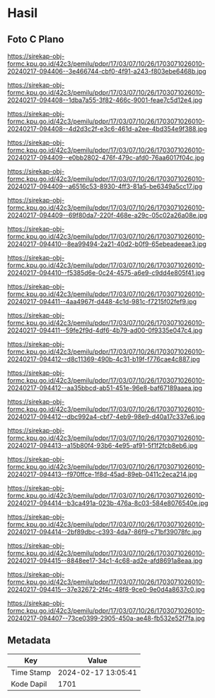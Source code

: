 # Hasil

## Foto C Plano

https://sirekap-obj-formc.kpu.go.id/42c3/pemilu/pdpr/17/03/07/10/26/1703071026010-20240217-094406--3e466744-cbf0-4f91-a243-f803ebe6468b.jpg

https://sirekap-obj-formc.kpu.go.id/42c3/pemilu/pdpr/17/03/07/10/26/1703071026010-20240217-094408--1dba7a55-3f82-466c-9001-feae7c5d12e4.jpg

https://sirekap-obj-formc.kpu.go.id/42c3/pemilu/pdpr/17/03/07/10/26/1703071026010-20240217-094408--4d2d3c2f-e3c6-461d-a2ee-4bd354e9f388.jpg

https://sirekap-obj-formc.kpu.go.id/42c3/pemilu/pdpr/17/03/07/10/26/1703071026010-20240217-094409--e0bb2802-476f-479c-afd0-76aa6017f04c.jpg

https://sirekap-obj-formc.kpu.go.id/42c3/pemilu/pdpr/17/03/07/10/26/1703071026010-20240217-094409--a6516c53-8930-4ff3-81a5-be6349a5cc17.jpg

https://sirekap-obj-formc.kpu.go.id/42c3/pemilu/pdpr/17/03/07/10/26/1703071026010-20240217-094409--69f80da7-220f-468e-a29c-05c02a26a08e.jpg

https://sirekap-obj-formc.kpu.go.id/42c3/pemilu/pdpr/17/03/07/10/26/1703071026010-20240217-094410--8ea99494-2a21-40d2-b0f9-65ebeadeeae3.jpg

https://sirekap-obj-formc.kpu.go.id/42c3/pemilu/pdpr/17/03/07/10/26/1703071026010-20240217-094410--f5385d6e-0c24-4575-a6e9-c9dd4e805f41.jpg

https://sirekap-obj-formc.kpu.go.id/42c3/pemilu/pdpr/17/03/07/10/26/1703071026010-20240217-094411--4aa4967f-d448-4c1d-981c-f7215f02fef9.jpg

https://sirekap-obj-formc.kpu.go.id/42c3/pemilu/pdpr/17/03/07/10/26/1703071026010-20240217-094411--59fe2f9d-4df6-4b79-ad00-0f9335e047c4.jpg

https://sirekap-obj-formc.kpu.go.id/42c3/pemilu/pdpr/17/03/07/10/26/1703071026010-20240217-094412--d8c11369-490b-4c31-b19f-f776cae4c887.jpg

https://sirekap-obj-formc.kpu.go.id/42c3/pemilu/pdpr/17/03/07/10/26/1703071026010-20240217-094412--aa35bbcd-ab51-451e-96e8-baf67189aaea.jpg

https://sirekap-obj-formc.kpu.go.id/42c3/pemilu/pdpr/17/03/07/10/26/1703071026010-20240217-094412--dbc992a4-cbf7-4eb9-98e9-d40a17c337e6.jpg

https://sirekap-obj-formc.kpu.go.id/42c3/pemilu/pdpr/17/03/07/10/26/1703071026010-20240217-094413--a15b80f4-93b6-4e95-af91-5f1f2fcb8eb6.jpg

https://sirekap-obj-formc.kpu.go.id/42c3/pemilu/pdpr/17/03/07/10/26/1703071026010-20240217-094413--f970ffce-1f8d-45ad-89eb-0411c2eca214.jpg

https://sirekap-obj-formc.kpu.go.id/42c3/pemilu/pdpr/17/03/07/10/26/1703071026010-20240217-094414--b3ca491a-023b-476a-8c03-584e8076540e.jpg

https://sirekap-obj-formc.kpu.go.id/42c3/pemilu/pdpr/17/03/07/10/26/1703071026010-20240217-094414--2bf89dbc-c393-4da7-86f9-c71bf39078fc.jpg

https://sirekap-obj-formc.kpu.go.id/42c3/pemilu/pdpr/17/03/07/10/26/1703071026010-20240217-094415--8848ee17-34c1-4c68-ad2e-afd8691a8eaa.jpg

https://sirekap-obj-formc.kpu.go.id/42c3/pemilu/pdpr/17/03/07/10/26/1703071026010-20240217-094415--37e32672-2f4c-48f8-9ce0-9e0d4a8637c0.jpg

https://sirekap-obj-formc.kpu.go.id/42c3/pemilu/pdpr/17/03/07/10/26/1703071026010-20240217-094407--73ce0399-2905-450a-ae48-fb532e52f7fa.jpg


## Metadata

| Key        | Value               |
| ---------- | ------------------- |
| Time Stamp | 2024-02-17 13:05:41 |
| Kode Dapil | 1701                |



